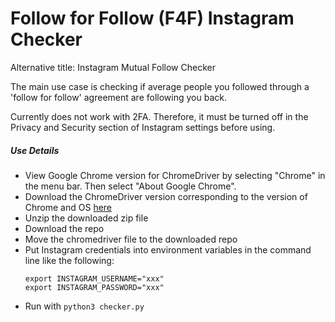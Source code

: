 # Follow for Follow (F4F) Instagram Checker

Alternative title: Instagram Mutual Follow Checker

The main use case is checking if average people you followed through a 'follow for follow' agreement are following you back.

Currently does not work with 2FA. Therefore, it must be turned off in the Privacy and Security section of Instagram settings before using.

##### Use Details
- View Google Chrome version for ChromeDriver by selecting "Chrome" in the menu bar. Then select "About Google Chrome".
- Download the ChromeDriver version corresponding to the version of Chrome and OS [here](https://chromedriver.chromium.org/downloads)
- Unzip the downloaded zip file
- Download the repo
- Move the chromedriver file to the downloaded repo
- Put Instagram credentials into environment variables in the command line like the following:
  ```
  export INSTAGRAM_USERNAME="xxx"
  export INSTAGRAM_PASSWORD="xxx"
  ```
- Run with `python3 checker.py`
